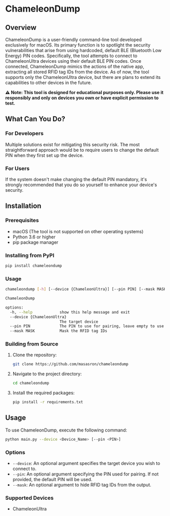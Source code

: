 # ChameleonDump

## Overview

ChameleonDump is a user-friendly command-line tool developed exclusively for
macOS. Its primary function is to spotlight the security vulnerabilities that
arise from using hardcoded, default BLE (Bluetooth Low Energy) PIN codes.
Specifically, the tool attempts to connect to ChameleonUltra devices using their
default BLE PIN codes. Once connected, ChameleonDump mimics the actions of the
native app, extracting all stored RFID tag IDs from the device. As of now, the
tool supports only the ChameleonUltra device, but there are plans to extend its
capabilities to other devices in the future.

**⚠️ Note: This tool is designed for educational purposes only. Please use it
responsibly and only on devices you own or have explicit permission to test.**

## What Can You Do?

### For Developers

Multiple solutions exist for mitigating this security risk. The most
straightforward approach would be to require users to change the default PIN
when they first set up the device.

### For Users

If the system doesn't make changing the default PIN mandatory, it's strongly
recommended that you do so yourself to enhance your device's security.

## Installation

### Prerequisites

- macOS (The tool is not supported on other operating systems)
- Python 3.6 or higher
- pip package manager

### Installing from PyPI

```bash
pip install chameleondump
```

### Usage

```bash
chameleondump [-h] [--device {ChameleonUltra}] [--pin PIN] [--mask MASK]

ChameleonDump

options:
  -h, --help            show this help message and exit
  --device {ChameleonUltra}
                        The target device
  --pin PIN             The PIN to use for pairing, leave empty to use the default PIN
  --mask MASK           Mask the RFID tag IDs
```

### Building from Source

1. Clone the repository:
   ```bash
   git clone https://github.com/masasron/chameleondump
   ```

2. Navigate to the project directory:
   ```bash
   cd chameleondump
   ```

3. Install the required packages:
   ```bash
   pip install -r requirements.txt
   ```

## Usage

To use ChameleonDump, execute the following command:

```bash
python main.py --device <Device_Name> [--pin <PIN>]
```

### Options

- `--device`: An optional argument specifies the target device you wish to
  connect to.
- `--pin`: An optional argument specifying the PIN used for pairing. If not
  provided, the default PIN will be used.
- `--mask`: An optional argument to hide RFID tag IDs from the output.

### Supported Devices

- ChameleonUltra
